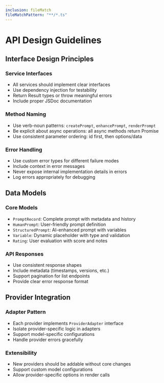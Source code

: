 ```yaml
---
inclusion: fileMatch
fileMatchPattern: "**/*.ts"
---
```


# API Design Guidelines

## Interface Design Principles

### Service Interfaces
- All services should implement clear interfaces
- Use dependency injection for testability
- Return Result types or throw meaningful errors
- Include proper JSDoc documentation

### Method Naming
- Use verb-noun patterns: `createPrompt`, `enhancePrompt`, `renderPrompt`
- Be explicit about async operations: all async methods return Promise
- Use consistent parameter ordering: id first, then options/data

### Error Handling
- Use custom error types for different failure modes
- Include context in error messages
- Never expose internal implementation details in errors
- Log errors appropriately for debugging

## Data Models

### Core Models
- `PromptRecord`: Complete prompt with metadata and history
- `HumanPrompt`: User-friendly prompt definition
- `StructuredPrompt`: AI-enhanced prompt with variables
- `Variable`: Dynamic placeholder with type and validation
- `Rating`: User evaluation with score and notes

### API Responses
- Use consistent response shapes
- Include metadata (timestamps, versions, etc.)
- Support pagination for list endpoints
- Provide clear error response format

## Provider Integration

### Adapter Pattern
- Each provider implements `ProviderAdapter` interface
- Isolate provider-specific logic in adapters
- Support model-specific configurations
- Handle provider errors gracefully

### Extensibility
- New providers should be addable without core changes
- Support custom model configurations
- Allow provider-specific options in render calls
